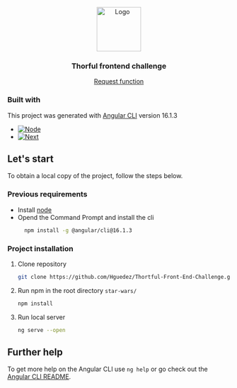 <!-- PROJECT LOGO -->
<br />
<div align="center">
    <img src="https://gray-wbay-prod.cdn.arcpublishing.com/resizer/v2/4ALOBDTT3RJ3BOCBIWYK5JGYYM.jpg?auth=87c8a6c85991ad72ea8b65782d00a8283c8867c9025d06411fa5197fa88d87bd&width=800&height=450&smart=true" alt="Logo" width="100" >
  

<h3 align="center">Thorful frontend challenge</h3>

  <p align="center"> 
    <a href="https://github.com/Hguedez/Thortful-Front-End-Challenge.git" target="_blank">Request function</a>
  </p>
</div>

### Built with
This project was generated with [Angular CLI](https://github.com/angular/angular-cli) version 16.1.3

* [![Node][node-shield]][node-url]
* [![Next][angular-shield]][angular-url]

## Let's start
To obtain a local copy of the project, follow the steps below.

### Previous requirements

* Install <a href="https://nodejs.org/download/release/v16.20.2/">node</a>
* Opend the Command Prompt and install the cli
  ```sh
    npm install -g @angular/cli@16.1.3
  ```
### Project installation

1. Clone repository
   ```sh
   git clone https://github.com/Hguedez/Thortful-Front-End-Challenge.git
   ```
2. Run npm in the root directory `star-wars/`
   ```sh
   npm install
   ```
3. Run local server 
   ```sh
   ng serve --open
   ```

## Further help

To get more help on the Angular CLI use `ng help` or go check out the [Angular CLI README](https://github.com/angular/angular-cli/blob/master/README.md).
<!-- MARKDOWN LINKS & IMAGES -->
[node-shield]: https://img.shields.io/badge/Node-v16.20.2-green?style=for-the-badge&logo=node.js
[node-url]: https://nodejs.org/en/
<!-- https://www.markdownguide.org/basic-syntax/#reference-style-links -->
[angular-shield]: https://img.shields.io/badge/Angular-16.1.3-red?style=for-the-badge&logo=angular
[angular-url]: https://angular.io/cli
